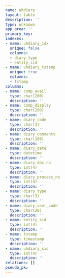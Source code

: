 ```yaml
---
name: uhdiary
layout: table
description: ''
type: unknown
app_area: ''
primary_key: 
indexes:
- name: uhdiary_idx
  unique: false
  columns:
  - diary_type
  - entity_sid
- name: uhdiary_tstamp
  unique: true
  columns:
  - tstamp
columns:
- name: comp_avail
  type: char(200)
  description: ''
- name: comp_display
  type: char(200)
  description: ''
- name: diary_code
  type: char(3)
  description: ''
- name: diary_comments
  type: char(100)
  description: ''
- name: diary_date
  type: datetime
  description: ''
- name: diary_doc_no
  type: int(4)
  description: ''
- name: diary_process_no
  type: int(4)
  description: ''
- name: diary_type
  type: char(3)
  description: ''
- name: diary_user_code
  type: char(20)
  description: ''
- name: entity_sid
  type: int(4)
  description: ''
- name: tstamp
  type: timestamp
  description: ''
- name: uhdiary_sid
  type: int(4)
  description: ''
relations: []
pseudo_pk: 
---
```


